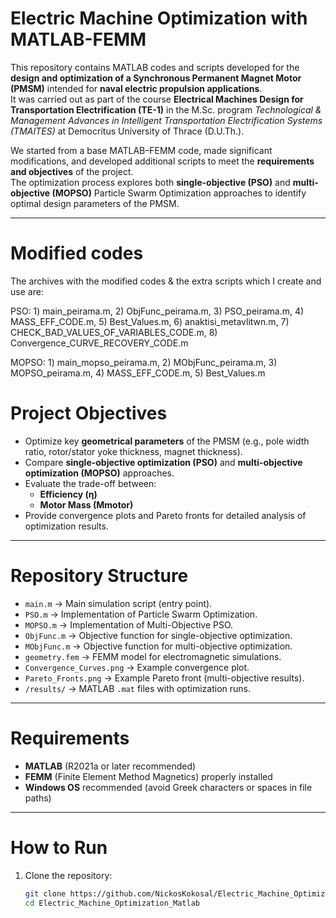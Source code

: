 # Electric Machine Optimization with MATLAB-FEMM

This repository contains MATLAB codes and scripts developed for the **design and optimization of a Synchronous Permanent Magnet Motor (PMSM)** intended for **naval electric propulsion applications**.  
It was carried out as part of the course **Electrical Machines Design for Transportation Electrification (TE-1)** in the M.Sc. program *Technological & Management Advances in Intelligent Transportation Electrification Systems (TMAITES)* at Democritus University of Thrace (D.U.Th.).

We started from a base MATLAB–FEMM code, made significant modifications, and developed additional scripts to meet the **requirements and objectives** of the project.  
The optimization process explores both **single-objective (PSO)** and **multi-objective (MOPSO)** Particle Swarm Optimization approaches to identify optimal design parameters of the PMSM.

---
# Modified codes
The archives with the modified codes & the extra scripts which I create and use are:

PSO: 1) main_peirama.m, 2) ObjFunc_peirama.m, 3) PSO_peirama.m, 4) MASS_EFF_CODE.m, 5) Best_Values.m, 6) anaktisi_metavlitwn.m,
     7) CHECK_BAD_VALUES_OF_VARIABLES_CODE.m, 8) Convergence_CURVE_RECOVERY_CODE.m

MOPSO: 1) main_mopso_peirama.m, 2) MObjFunc_peirama.m, 3) MOPSO_peirama.m, 4) MASS_EFF_CODE.m, 5) Best_Values.m

# Project Objectives

- Optimize key **geometrical parameters** of the PMSM (e.g., pole width ratio, rotor/stator yoke thickness, magnet thickness).  
- Compare **single-objective optimization (PSO)** and **multi-objective optimization (MOPSO)** approaches.  
- Evaluate the trade-off between:
  - **Efficiency (η)**
  - **Motor Mass (Mmotor)**
- Provide convergence plots and Pareto fronts for detailed analysis of optimization results.  

---

# Repository Structure

- `main.m` → Main simulation script (entry point).  
- `PSO.m` → Implementation of Particle Swarm Optimization.  
- `MOPSO.m` → Implementation of Multi-Objective PSO.  
- `ObjFunc.m` → Objective function for single-objective optimization.  
- `MObjFunc.m` → Objective function for multi-objective optimization.  
- `geometry.fem` → FEMM model for electromagnetic simulations.  
- `Convergence_Curves.png` → Example convergence plot.  
- `Pareto_Fronts.png` → Example Pareto front (multi-objective results).  
- `/results/` → MATLAB `.mat` files with optimization runs.  

---

# Requirements

- **MATLAB** (R2021a or later recommended)  
- **FEMM** (Finite Element Method Magnetics) properly installed  
- **Windows OS** recommended (avoid Greek characters or spaces in file paths)  

---

# How to Run

1. Clone the repository:
   ```bash
   git clone https://github.com/NickosKokosal/Electric_Machine_Optimization_Matlab.git
   cd Electric_Machine_Optimization_Matlab
